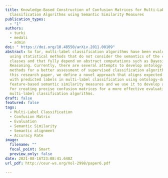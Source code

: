 ```yaml
---
title: Knowledge-Based Construction of Confusion Matrices for Multi-Label
  Classification Algorithms using Semantic Similarity Measures
publication_types:
  - "1"
authors:
  - turki
  - medali
  - admin
doi: " https://doi.org/10.48550/arXiv.2011.00109"
abstract: So far, multi-label classification algorithms have been evaluated
  using statistical methods that do not consider the semantics of the considered
  classes and that fully depend on abstract computations such as Bayesian
  Reasoning. Currently, there are several attempts to develop ontology-based
  methods for a better assessment of supervised classification algorithms. In
  this research paper, we define a novel approach that aligns expected labels
  with predicted labels in multi-label classification using ontology-driven
  feature-based semantic similarity measures and we use it to develop a method
  for creating precise confusion matrices for a more effective evaluation of
  multi-label classification algorithms.
draft: false
featured: false
tags:
  - Multi-Label Classification
  - Confusion Matrix
  - Evaluation
  - Semantic Similarity
  - Semantic alignment
  - Accuracy Rate
image:
  filename: ""
  focal_point: Smart
  preview_only: false
date: 2021-08-16T23:08:41.648Z
url_pdf: http://ceur-ws.org/Vol-2998/paper6.pdf

---
```

